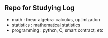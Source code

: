## Repo for Studying Log

* math : linear algebra, calculus, optimization
* statistics : mathematical statistics
* programming : python, C, smart contract, etc 
